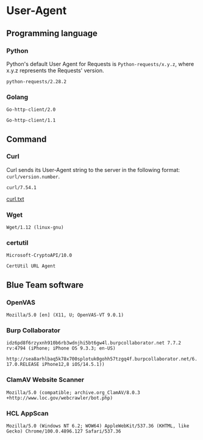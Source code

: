 # User-Agent

## Programming language
### Python
Python's default User Agent for Requests is `Python-requests/x.y.z`, where x.y.z represents the Requests' version. 

`python-requests/2.28.2`

### Golang
`Go-http-client/2.0`

`Go-http-client/1.1`

## Command
### Curl
Curl sends its User-Agent string to the server in the following format: `curl/version.number`.

`curl/7.54.1`

[curl.txt](./curl.txt)

### Wget
`Wget/1.12 (linux-gnu)`

### certutil
`Microsoft-CryptoAPI/10.0`

`CertUtil URL Agent`



## Blue Team software

### OpenVAS
`Mozilla/5.0 [en] (X11, U; OpenVAS-VT 9.0.1)`

### Burp Collaborator
`idz6pd8f6rzyxnh910b6rb3wdnjhi5bt6gw4l.burpcollaborator.net 7.7.2 rv:4794 (iPhone; iPhone OS 9.3.3; en-US)`

`http://sea8arhlbaq5k78x700splotuk0gohh57tzgq4f.burpcollaborator.net/6.17.0.RELEASE iPhone12,8 iOS/14.5.1))`

### ClamAV Website Scanner
`Mozilla/5.0 (compatible; archive.org_ClamAV/8.0.3 +http://www.loc.gov/webcrawler/bot.php)`

### HCL AppScan
`Mozilla/5.0 (Windows NT 6.2; WOW64) AppleWebKit/537.36 (KHTML, like Gecko) Chrome/100.0.4896.127 Safari/537.36`